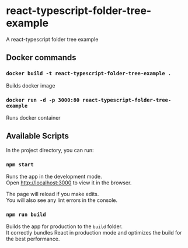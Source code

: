 # react-typescript-folder-tree-example
A react-typescript folder tree example

## Docker commands

### `docker build -t react-typescript-folder-tree-example .`

Builds docker image

### `docker run -d -p 3000:80 react-typescript-folder-tree-example`

Runs docker container

## Available Scripts

In the project directory, you can run:

### `npm start`

Runs the app in the development mode.\
Open [http://localhost:3000](http://localhost:3000) to view it in the browser.

The page will reload if you make edits.\
You will also see any lint errors in the console.

### `npm run build`

Builds the app for production to the `build` folder.\
It correctly bundles React in production mode and optimizes the build for the best performance.
